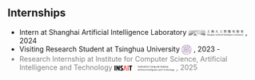 <!-- ## Internships -->
<h2 id="internships">
  Internships
</h2>
<ul style="margin:0 0 5px;">
  <li>Intern at Shanghai Artificial Intelligence Laboratory <img class="mini-img"  src="images/pjlab-logo.png" style="vertical-align: middle;" alt="Logo" width="110"> , 2024</li>
  <li>Visiting Research Student at Tsinghua University <img class="mini-img"  src="images/tsinghua-logo.png" style="vertical-align: middle;" alt="Logo" width="20"> , 2023 - </li>
  <li style="color: gray;">Research Internship at Institute for Computer Science, Artificial Intelligence and Technology <img class="mini-img"  src="images/insait-logo.png" style="vertical-align: middle;" alt="Logo" width="120"> , 2025</li>
</ul>

